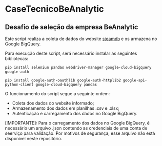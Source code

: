# CaseTecnicoBeAnalytic
Desafio de seleção da empresa BeAnalytic
---

Este script realiza a coleta de dados do website [steamdb](https://steamdb.info/sales/) e os armazena no Google BigQuery.

Para execução deste script, será necessário instalar as seguintes bibliotecas:

```
pip install selenium pandas webdriver-manager google-cloud-bigquery google-auth

pip install google-auth-oauthlib google-auth-httplib2 google-api-python-client google-cloud-bigquery pandas
```

O funcionamento do script segue a seguinte ordem:

*  Coleta dos dados do website informado;
*  Armazenamento dos dados em planilhas .csv e .xlsx;
*  Autenticação e carregamento dos dados no Google BigQuery.

[IMPORTANTE]: Para o carregamento dos dados no Google BigQuery, é necessário um arquivo .json contendo as credenciais de uma conta de seerviço para validação. Por motivos de segurança, esse arquivo não está disponível neste repositório.
